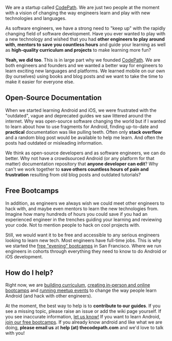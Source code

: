 We are a startup called [CodePath](http://thecodepath.com). We are just two people at the moment with a vision of changing the way engineers learn and play with new technologies and languages.

As software engineers, we have a strong need to "keep up" with the rapidly changing field of software development. Have you ever wanted to play with a new technology and wished that you had **other engineers to play around with**, **mentors to save you countless hours** and guide your learning as well as **high-quality curriculum and projects** to make learning more fun?

**Yeah, we did too**. This is in large part why we founded [CodePath](http://thecodepath.com). We are both engineers and founders and we wanted a better way for engineers to learn exciting new languages and platforms. We learned mobile on our own (by ourselves) using books and blog posts and we want to take the time to make it easier for everyone else.

## Open-Source Documentation

When we started learning Android and iOS, we were frustrated with the "outdated", vague and deprecated guides we saw littered around the internet. Why was open-source software changing the world but if I wanted to learn about how to use fragments for Android, finding up-to-date and **practical** documentation was like pulling teeth. Often only **stack overflow** and a random blog post would be available to help me learn. And often the posts had outdated or misleading information.

We think as open-source developers and as software engineers, we can do better. Why not have a crowdsourced Android (or any platform for that matter) documentation repository that **anyone developer can edit**? Why can't we work together to **save others countless hours of pain and frustration** resulting from old blog posts and outdated tutorials?  

## Free Bootcamps

In addition, as engineers we always wish we could meet other engineers to hack with, and maybe even mentors to learn the new technologies from. Imagine how many hundreds of hours you could save if you had an experienced engineer in the trenches guiding your learning and reviewing your code. Not to mention people to hack on cool projects with. 

Still, we would want it to be free and accessible to any serious engineers looking to learn new tech. Most engineers have full-time jobs. This is why we started the [free "evening" bootcamps](http://thecodepath.com/androidbootcamp) in San Francisco. Where we run engineers in cohorts through everything they need to know to do Android or iOS development.

## How do I help?

Right now, we are [building curriculum](https://github.com/thecodepath/android_guides/wiki), [creating in-person and online bootcamps](http://thecodepath.com/androidbootcamp) and [running meetup events](http://www.meetup.com/Learning-Android-Development/) to change the way people learn Android (and hack with other engineers).

At the moment, the best way to help is to **contribute to our guides**. If you see a missing topic, please raise an issue or add the wiki page yourself. If you see inaccurate information, [let us know!](https://github.com/thecodepath/android_guides/issues) If you want to learn Android, [join our free bootcamps](http://thecodepath.com/androidbootcamp). If you already know android and like what we are doing, **please email us** at **help (at) thecodepath.com** and we'd love to talk with you!